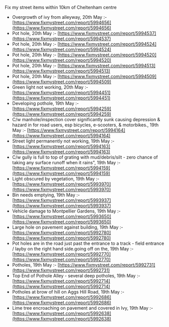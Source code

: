 Fix my street items within 10km of Cheltenham centre

<!-- fix_marker starts -->

- Overgrowth of ivy from alleyway, 20th May :- [https://www.fixmystreet.com/report/5994656](https://www.fixmystreet.com/report/5994656)
- Pot hole, 20th May :- [https://www.fixmystreet.com/report/5994537](https://www.fixmystreet.com/report/5994537)
- Pot hole, 20th May :- [https://www.fixmystreet.com/report/5994524](https://www.fixmystreet.com/report/5994524)
- Pot hole, 20th May :- [https://www.fixmystreet.com/report/5994520](https://www.fixmystreet.com/report/5994520)
- Pot hole, 20th May :- [https://www.fixmystreet.com/report/5994513](https://www.fixmystreet.com/report/5994513)
- Pot hole, 20th May :- [https://www.fixmystreet.com/report/5994509](https://www.fixmystreet.com/report/5994509)
- Green light not working, 20th May :- [https://www.fixmystreet.com/report/5994451](https://www.fixmystreet.com/report/5994451)
- Developing pothole, 19th May :- [https://www.fixmystreet.com/report/5994259](https://www.fixmystreet.com/report/5994259)
- C/w manhole/inspection cover significantly sunk causing depression & hazard in for road users, esp bicycles, e-scooters, & motorbikes., 19th May :- [https://www.fixmystreet.com/report/5994164](https://www.fixmystreet.com/report/5994164)
- Street light permanently not working, 19th May :- [https://www.fixmystreet.com/report/5994163](https://www.fixmystreet.com/report/5994163)
- C/w gully is full to top of grating with mud/debris/silt - zero chance of taking any surface runoff when it rains", 19th May :- [https://www.fixmystreet.com/report/5994159](https://www.fixmystreet.com/report/5994159)
- Light obscured by vegetation, 19th May :- [https://www.fixmystreet.com/report/5993970](https://www.fixmystreet.com/report/5993970)
- Bin needs emptying, 19th May :- [https://www.fixmystreet.com/report/5993937](https://www.fixmystreet.com/report/5993937)
- Vehicle damage to Montpellier Gardens, 19th May :- [https://www.fixmystreet.com/report/5993650](https://www.fixmystreet.com/report/5993650)
- Large hole on pavement against building, 19th May :- [https://www.fixmystreet.com/report/5992780](https://www.fixmystreet.com/report/5992780)
- Pot holes are in the road just past the entrance to a track - field entrance / layby on the right hand side.going off on the, 19th May :- [https://www.fixmystreet.com/report/5992770](https://www.fixmystreet.com/report/5992770)
- Potholes, 19th May :- [https://www.fixmystreet.com/report/5992731](https://www.fixmystreet.com/report/5992731)
- Top End of Pothole Alley - several deep potholes, 19th May :- [https://www.fixmystreet.com/report/5992714](https://www.fixmystreet.com/report/5992714)
- Potholes at brow of hill on Aggs Hill Road, 19th May :- [https://www.fixmystreet.com/report/5992686](https://www.fixmystreet.com/report/5992686)
- Lime tree encroaching on pavement and covered in Ivy, 19th May :- [https://www.fixmystreet.com/report/5992638](https://www.fixmystreet.com/report/5992638)

<!-- fix_marker ends -->
